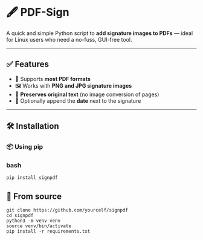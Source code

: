 # 🖋️ PDF-Sign

A quick and simple Python script to **add signature images to PDFs** — ideal for Linux users who need a no-fuss, GUI-free tool.

---

## ✅ Features

- 🧩 Supports **most PDF formats**
- 🖼️ Works with **PNG and JPG signature images**
- 📄 **Preserves original text** (no image conversion of pages)
- 📅 Optionally append the **date** next to the signature

---

## 🛠️ Installation

### 📦 Using pip

### bash
    pip install signpdf


## 🧪 From source
    git clone https://github.com/yourcelf/signpdf
    cd signpdf
    python3 -m venv venv
    source venv/bin/activate
    pip install -r requirements.txt

